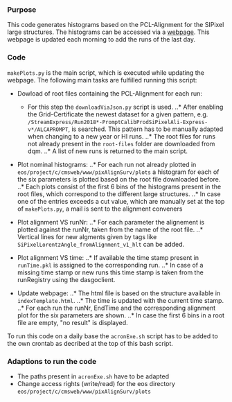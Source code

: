 ### Purpose

This code generates histograms based on the PCL-Alignment for the SIPixel large structures. The histograms can be accessed via a [webpage](http://cmspixalignsurv.web.cern.ch/cmsPixAlignSurv/). This webpage is updated each morning to add the runs of the last day.

### Code

`makePlots.py` is the main script, which is executed while updating the webpage. The following main tasks are fulfilled running this script:

* Dowload of root files containing the PCL-Alignment for each run:
    * For this step the `downloadViaJson.py` script is used.
..* After enabling the Grid-Certificate the newest dataset for a given pattern, e.g. `/StreamExpress/Run2018*-PromptCalibProdSiPixelAli-Express-v*/ALCAPROMPT`, is searched. This pattern has to be manually adapted when changing to a new year or HI runs.
..* The root files for runs not already present in the `root-files` folder are downloaded from dqm.
..* A list of new runs is returned to the main script.

* Plot nominal histograms:
..* For each run not already plotted in `eos/project/c/cmsweb/www/pixAlignSurv/plots` a histogram for each of the six parameters is plotted based on the root file downloaded before.
..* Each plots consist of the first 6 bins of the histograms present in the root files, which correspond to the different large structures.
..* In case one of the entries exceeds a cut value, which are manually set at the top of `makePlots.py`, a mail is sent to the alignment conveners

* Plot alignment VS runNr:
..* For each parameter the alignement is plotted against the runNr, taken from the name of the root file.
..* Vertical lines for new algments given by tags like `SiPixelLorentzAngle_fromAlignment_v1_hlt` can be added.

* Plot alignment VS time:
..* If available the time stamp present in `runTime.pkl` is assigned to the corresponding run.
..* In case of a missing time stamp or new runs this time stamp is taken from the runRegistry using the dasgoclient.

* Update webpage:
..* The html file is based on the structure available in `indexTemplate.html`.
..* The time is updated with the current time stamp.
..* For each run the runNr, EndTime and the corresponding alignment plot for the six parameters are shown.
..* In case the first 6 bins in a root file are empty, "no result" is displayed.

To run this code on a daily base the `acronExe.sh` script has to be added to the own crontab as decribed at the top of this bash script.

### Adaptions to run the code

* The paths present in `acronExe.sh` have to be adapted
* Change access rights (write/read) for the eos directory `eos/project/c/cmsweb/www/pixAlignSurv/plots` 
